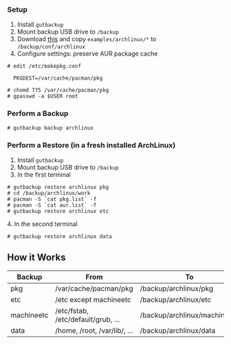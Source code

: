 ### Setup

1. Install `gutbackup`
2. Mount backup USB drive to `/backup`
3. Download [this](https://github.com/gutenye/gutbackup/archive/master.zip) and copy `examples/archlinux/*` to `/backup/conf/archlinux`
4. Configure settings: preserve AUR package cache

```
# edit /etc/makepkg.conf

  PKGDEST=/var/cache/pacman/pkg

# chomd 775 /var/cache/pacman/pkg
# gpasswd -a $USER root
```

### Perform a Backup

```
# gutbackup backup archlinux
```

### Perform a Restore (in a fresh installed ArchLinux)

1. Install `gutbackup`
2. Mount backup USB drive to `/backup`
3. In the first terminal

```
# gutbackup restore archlinux pkg
# cd /backup/archlinux/work
# pacman -S `cat pkg.list` -f
# pacman -S `cat aur.list` -f
# gutbackup restore archlinux etc
```

4\. In the second terminal

```
# gutbackup restore archlinux data
```

How it Works
------------

| Backup     | From                                | To                           |
|------------|-------------------------------------|------------------------------|
| pkg        | /var/cache/pacman/pkg               | /backup/archlinux/pkg        |
| etc        | /etc except machineetc              | /backup/archlinux/etc        |
| machineetc | /etc/fstab, /etc/default/grub, ...  | /backup/archlinux/machineetc |
| data       | /home, /root, /var/lib/, ...        | /backup/archlinux/data       |
